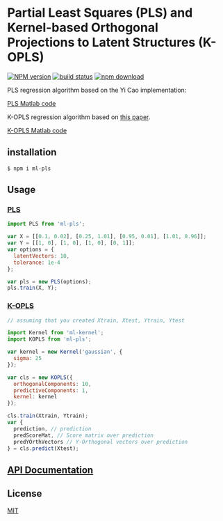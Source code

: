 # Partial Least Squares (PLS) and Kernel-based Orthogonal Projections to Latent Structures (K-OPLS)

[![NPM version][npm-image]][npm-url]
[![build status][travis-image]][travis-url]
[![npm download][download-image]][download-url]

PLS regression algorithm based on the Yi Cao implementation:

[PLS Matlab code](http://www.mathworks.com/matlabcentral/fileexchange/18760-partial-least-squares-and-discriminant-analysis)

K-OPLS regression algorithm based on [this paper](http://onlinelibrary.wiley.com/doi/10.1002/cem.1071/abstract).

[K-OPLS Matlab code](http://kopls.sourceforge.net/download.shtml)

## installation

`$ npm i ml-pls`

## Usage

### [PLS](./src/pls.js)

```js
import PLS from 'ml-pls';

var X = [[0.1, 0.02], [0.25, 1.01], [0.95, 0.01], [1.01, 0.96]];
var Y = [[1, 0], [1, 0], [1, 0], [0, 1]];
var options = {
  latentVectors: 10,
  tolerance: 1e-4
};

var pls = new PLS(options);
pls.train(X, Y);
```

### [K-OPLS](./src/kopls.js)

```js
// assuming that you created Xtrain, Xtest, Ytrain, Ytest

import Kernel from 'ml-kernel';
import KOPLS from 'ml-pls';

var kernel = new Kernel('gaussian', {
  sigma: 25
});

var cls = new KOPLS({
  orthogonalComponents: 10,
  predictiveComponents: 1,
  kernel: kernel
});

cls.train(Xtrain, Ytrain);
var {
  prediction, // prediction
  predScoreMat, // Score matrix over prediction
  predYOrthVectors // Y-Orthogonal vectors over prediction
} = cls.predict(Xtest);
```

## [API Documentation](http://mljs.github.io/pls/)

## License

[MIT](./LICENSE)

[npm-image]: https://img.shields.io/npm/v/ml-pls.svg?style=flat-square
[npm-url]: https://npmjs.org/package/ml-pls
[travis-image]: https://img.shields.io/travis/mljs/pls/master.svg?style=flat-square
[travis-url]: https://travis-ci.org/mljs/pls
[download-image]: https://img.shields.io/npm/dm/ml-pls.svg?style=flat-square
[download-url]: https://npmjs.org/package/ml-pls
